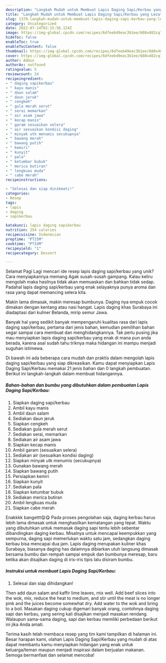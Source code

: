 ```yaml
---
description: "Langkah Mudah untuk Membuat Lapis Daging Sapi/Kerbau yang Lezat"
title: "Langkah Mudah untuk Membuat Lapis Daging Sapi/Kerbau yang Lezat"
slug: 1379-langkah-mudah-untuk-membuat-lapis-daging-sapi-kerbau-yang-lezat
category: Uncategorized
date: 2022-07-14T02:15:56.124Z
image: https://img-global.cpcdn.com/recipes/6dfeeb49eac3b1ee/680x482cq70/lapis-daging-sapikerbau-foto-resep-utama.jpg
hideToc: false
enableToc: true
enableTocContent: false
thumbnail: https://img-global.cpcdn.com/recipes/6dfeeb49eac3b1ee/680x482cq70/lapis-daging-sapikerbau-foto-resep-utama.jpg
cover: https://img-global.cpcdn.com/recipes/6dfeeb49eac3b1ee/680x482cq70/lapis-daging-sapikerbau-foto-resep-utama.jpg
author: Admin
authorAv: notfound
ratingvalue: 5
reviewcount: 24
recipeingredient:
- " daging sapikerbau"
- " kayu manis"
- " daun salam"
- " daun jeruk"
- " cengkeh"
- " gula merah serut"
- " serai memarkan"
- " air asam jawa"
- " kecap manis"
- " garam sesuaikan selera"
- " air sesuaikan kondisi daging"
- " minyak utk menumis secukupnya"
- " bawang merah"
- " bawang putih"
- " kemiri"
- " kunyit"
- " pala"
- " ketumbar bubuk"
- " merica butiran"
- " lengkuas muda"
- " cabe merah"
recipeinstructions:

- "Selesai dan siap dinikmati!"
categories:
- Resep
tags:
- lapis
- daging
- sapikerbau

katakunci: lapis daging sapikerbau 
nutrition: 254 calories
recipecuisine: Indonesian
preptime: "PT25M"
cooktime: "PT33M"
recipeyield: "1"
recipecategory: Dessert

---
```



Selamat Pagi Lagi mencari ide resep lapis daging sapi/kerbau yang unik? Cara menyiapkannya memang Agak susah-susah gampang. Kalau keliru mengolah maka hasilnya tidak akan memuaskan dan bahkan tidak sedap. Padahal lapis daging sapi/kerbau yang enak selayaknya punya aroma dan rasa yang dapat memancing selera kita.


Makin lama dimasak, makin meresap bumbunya. Daging nya empuk cocok dimakan dengan kentang atau nasi hangat. Lapis daging khas Surabaya ini diadaptasi dari kuliner Belanda, mirip semur Jawa.

Banyak hal yang sedikit banyak mempengaruhi kualitas rasa dari lapis daging sapi/kerbau, pertama dari jenis bahan, kemudian pemilihan bahan segar sampai cara membuat dan menghidangkannya. Tak perlu pusing jika mau menyiapkan lapis daging sapi/kerbau yang enak di mana pun anda berada, karena asal sudah tahu triknya maka hidangan ini mampu menjadi suguhan istimewa.


Di bawah ini ada beberapa cara mudah dan praktis dalam mengolah lapis daging sapi/kerbau yang siap dikreasikan. Kamu dapat menyiapkan Lapis Daging Sapi/Kerbau memakai 21 jenis bahan dan 0 langkah pembuatan. Berikut ini langkah-langkah dalam membuat hidangannya.

<!--inarticleads1-->

##### Bahan-bahan dan bumbu yang dibutuhkan dalam pembuatan Lapis Daging Sapi/Kerbau:

1. Siapkan  daging sapi/kerbau
1. Ambil  kayu manis
1. Ambil  daun salam
1. Sediakan  daun jeruk
1. Siapkan  cengkeh
1. Sediakan  gula merah serut
1. Sediakan  serai, memarkan
1. Sediakan  air asam jawa
1. Siapkan  kecap manis
1. Ambil  garam (sesuaikan selera)
1. Sediakan  air (sesuaikan kondisi daging)
1. Siapkan  minyak utk menumis (secukupnya)
1. Gunakan  bawang merah
1. Siapkan  bawang putih
1. Persiapkan  kemiri
1. Siapkan  kunyit
1. Sediakan  pala
1. Siapkan  ketumbar bubuk
1. Sediakan  merica butiran
1. Ambil  lengkuas muda
1. Siapkan  cabe merah


Enakkkk bangettt😋😋 Pada proses pengolahan saja, daging kerbau harus lebih lama dimasak untuk menghasilkan kematangan yang tepat. Waktu yang dibutuhkan untuk memasak daging sapi tentu lebih sebentar dibandingkan daging kerbau. Misalnya untuk mencapai keempukkan yang sempurna, daging sapi memerlukan waktu satu jam, sedangkan daging kerbau bisa mencapai dua jam. Lapis daging merupakan kuliner khas Surabaya, biasanya daging has dalamnya dibiarkan utuh langsung dimasak bersama bumbu dan rempah sampai empuk dan bumbunya meresap, baru ketika akan disajikan daging di iris-iris tipis lalu disiram bumbu. 

<!--inarticleads2-->

##### Instruksi untuk membuat Lapis Daging Sapi/Kerbau:


1. Selesai dan siap dihidangkan!

Then add daun salam and kaffir lime leaves, mix well. Add beef slices into the wok, mix, reduce the heat to medium, and stir until the meat is no longer pink and the juices become somewhat dry. Add water to the wok and bring to a boil. Masakan daging cukup digemari banyak orang, contohnya daging sapi dan kerbau, yang sering kali disajikan menjadi masakan rendang. Walaupun sama-sama daging, sapi dan kerbau memiliki perbedaan berikut ini jika Anda amati. 

Terima kasih telah membaca resep yang tim kami tampilkan di halaman ini. Besar harapan kami, olahan Lapis Daging Sapi/Kerbau yang mudah di atas dapat membantu kamu menyiapkan hidangan yang enak untuk keluarga/teman maupun menjadi inspirasi dalam berjualan makanan. Semoga bermanfaat dan selamat mencoba!
